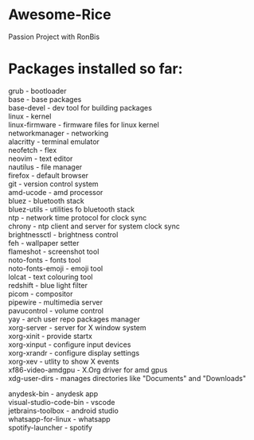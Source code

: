 # Awesome-Rice
Passion Project with RonBis

# Packages installed so far:

grub                   - bootloader<br />
base                   - base packages<br />
base-devel             - dev tool for building packages<br />
linux                  - kernel<br />
linux-firmware         - firmware files for linux kernel<br />
networkmanager         - networking<br />
alacritty              - terminal emulator<br />
neofetch               - flex<br />
neovim                 - text editor <br />
nautilus               - file manager<br />
firefox                - default browser<br />
git                    - version control system<br />
amd-ucode              - amd processor<br />
bluez                  - bluetooth stack<br />
bluez-utils            - utilities fo bluetooth stack<br />
ntp                    - network time protocol for clock sync<br />
chrony                 - ntp client and server for system clock sync <br />
brightnessctl          - brightness control<br />
feh                    - wallpaper setter<br />
flameshot              - screenshot tool<br />
noto-fonts             - fonts tool<br />
noto-fonts-emoji       - emoji tool<br />
lolcat                 - text colouring tool<br />
redshift               - blue light filter<br />
picom                  - compositor<br />
pipewire               - multimedia server<br />
pavucontrol            - volume control<br />
yay                    - arch user repo packages manager<br />
xorg-server            - server for X window system<br />
xorg-xinit             - provide startx <br />
xorg-xinput            - configure input devices<br />
xorg-xrandr            - configure display settings<br />
xorg-xev               - utlity to show X events <br />
xf86-video-amdgpu      - X.Org driver for amd gpus<br />
xdg-user-dirs          - manages directories like "Documents" and "Downloads"<br />

anydesk-bin            - anydesk app<br />
visual-studio-code-bin - vscode<br />
jetbrains-toolbox      - android studio<br />
whatsapp-for-linux     - whatsapp<br />
spotify-launcher       - spotify<br />






